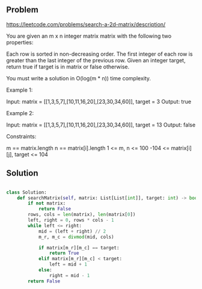 ## Problem
https://leetcode.com/problems/search-a-2d-matrix/description/

You are given an m x n integer matrix matrix with the following two properties:

Each row is sorted in non-decreasing order.
The first integer of each row is greater than the last integer of the previous row.
Given an integer target, return true if target is in matrix or false otherwise.

You must write a solution in O(log(m * n)) time complexity.

 

Example 1:

Input: matrix = [[1,3,5,7],[10,11,16,20],[23,30,34,60]], target = 3
Output: true


Example 2:

Input: matrix = [[1,3,5,7],[10,11,16,20],[23,30,34,60]], target = 13
Output: false
 

Constraints:

m == matrix.length
n == matrix[i].length
1 <= m, n <= 100
-104 <= matrix[i][j], target <= 104

## Solution

```python

class Solution:
    def searchMatrix(self, matrix: List[List[int]], target: int) -> bool:
        if not matrix:
            return False
        rows, cols = len(matrix), len(matrix[0])
        left, right = 0, rows * cols - 1
        while left <= right:
            mid = (left + right) // 2
            m_r, m_c = divmod(mid, cols)

            if matrix[m_r][m_c] == target:
                return True
            elif matrix[m_r][m_c] < target:
                left = mid + 1
            else:
                right = mid - 1
        return False
```